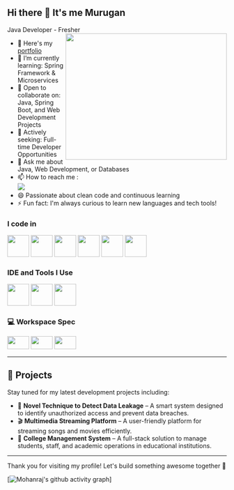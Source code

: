 ## Hi there 👋 It's me Murugan

Java Developer - Fresher
<img align="right" width="370" height="290" src="https://i.pinimg.com/originals/47/f0/34/47f0342cec72b800463bf003eac1257e.gif">
- 🔭 Here's my [portfolio]()                                                 
- 🌱 I’m currently learning: Spring Framework & Microservices
- 👯 Open to collaborate on: Java, Spring Boot, and Web Development Projects
- 👀  Actively seeking: Full-time Developer Opportunities
- 💬 Ask me about Java, Web Development, or Databases
- 📫 How to reach me :
<br />[<img src="https://img.shields.io/badge/LinkedIn-0077B5?style=for-the-badge&logo=linkedin&logoColor=white" />](https://www.linkedin.com/in/murugan-ravi-0974a42bb)
- 😄 Passionate about clean code and continuous learning
- ⚡ Fun fact: I'm always curious to learn new languages and tech tools!


### I code in
  <img height="50" width="50" src="https://img.icons8.com/color/48/000000/java-coffee-cup-logo.png" /> <img height="50" width="50" src="https://img.icons8.com/color/48/000000/html-5.png" /> <img height="50" width="50" src="https://img.icons8.com/color/48/000000/css3.png" />
<img height="50" width="50" src=" https://img.icons8.com/?size=100&id=EzPCiQUqWWEa&format=png&color=000000" /> <img height="50" width="50" src="https://img.icons8.com/color/48/000000/javascript.png"/> <img height="50" width="50" src="https://img.icons8.com/?size=100&id=J6KcaRLsTgpZ&format=png&color=000000" /> 

### IDE and Tools I Use
<img height="50" width="50" src=" https://img.icons8.com/?size=100&id=undefined&format=png&color=000000" /> <img height="50" width="50" src="https://img.icons8.com/color/48/000000/visual-studio-code-2019.png"/> <img height="50" width="50" src="https://img.icons8.com/color/50/000000/git.png"/> 

### 💻 Workspace Spec
<img height="30" width="50" src="https://img.icons8.com/?size=100&id=BxJ0Pct2Gxa3&format=png&color=000000"/> <img height="30" width="50" src="https://img.icons8.com/?size=100&id=4gOsVGPywkWU&format=png&color=000000"/>  <img height="30" width="50" src="https://img.icons8.com/?size=100&id=108792&format=png&color=000000"/> 

---

## 🚀 Projects

Stay tuned for my latest development projects including:
- 🧠 **Novel Technique to Detect Data Leakage** – A smart system designed to identify unauthorized access and prevent data breaches.
- 🎬 **Multimedia Streaming Platform** – A user-friendly platform for streaming songs and movies efficiently.
- 🏫 **College Management System** – A full-stack solution to manage students, staff, and academic operations in educational institutions.
  
---

Thank you for visiting my profile! Let's build something awesome together 🚀



[![Mohanraj's github activity graph](https://github-readme-activity-graph.vercel.app/graph?username=Mohanraj2622&bg_color=1f1f1f&color=fbff05&line=ffffff&point=2b00ff&area=true&hide_border=true)]

